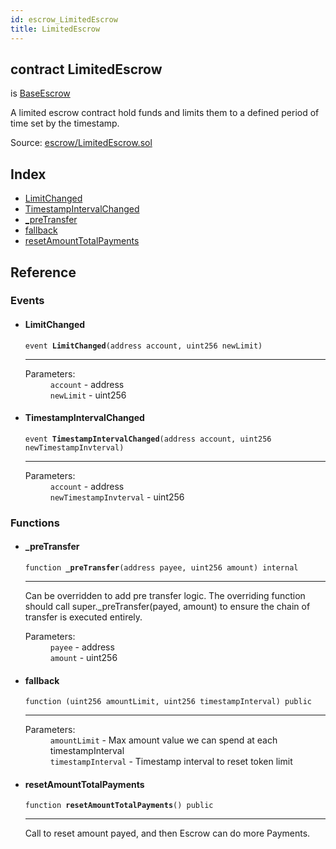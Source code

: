 ```yaml
---
id: escrow_LimitedEscrow
title: LimitedEscrow
---
```


<div class="contract-doc"><div class="contract"><h2 class="contract-header"><span class="contract-kind">contract</span> LimitedEscrow</h2><p class="base-contracts"><span>is</span> <a href="escrow_BaseEscrow.html">BaseEscrow</a></p><p class="description">A limited escrow contract hold funds and limits them to a defined period of time set by the timestamp.</p><div class="source">Source: <a href="https://github.com/Cpollo/Ethereum/blob/v0.0.1/contracts/escrow/LimitedEscrow.sol" target="_blank">escrow/LimitedEscrow.sol</a></div></div><div class="index"><h2>Index</h2><ul><li><a href="escrow_LimitedEscrow.html#LimitChanged">LimitChanged</a></li><li><a href="escrow_LimitedEscrow.html#TimestampIntervalChanged">TimestampIntervalChanged</a></li><li><a href="escrow_LimitedEscrow.html#_preTransfer">_preTransfer</a></li><li><a href="escrow_LimitedEscrow.html#">fallback</a></li><li><a href="escrow_LimitedEscrow.html#resetAmountTotalPayments">resetAmountTotalPayments</a></li></ul></div><div class="reference"><h2>Reference</h2><div class="events"><h3>Events</h3><ul><li><div class="item event"><span id="LimitChanged" class="anchor-marker"></span><h4 class="name">LimitChanged</h4><div class="body"><code class="signature">event <strong>LimitChanged</strong><span>(address account, uint256 newLimit) </span></code><hr/><dl><dt><span class="label-parameters">Parameters:</span></dt><dd><div><code>account</code> - address</div><div><code>newLimit</code> - uint256</div></dd></dl></div></div></li><li><div class="item event"><span id="TimestampIntervalChanged" class="anchor-marker"></span><h4 class="name">TimestampIntervalChanged</h4><div class="body"><code class="signature">event <strong>TimestampIntervalChanged</strong><span>(address account, uint256 newTimestampInvterval) </span></code><hr/><dl><dt><span class="label-parameters">Parameters:</span></dt><dd><div><code>account</code> - address</div><div><code>newTimestampInvterval</code> - uint256</div></dd></dl></div></div></li></ul></div><div class="functions"><h3>Functions</h3><ul><li><div class="item function"><span id="_preTransfer" class="anchor-marker"></span><h4 class="name">_preTransfer</h4><div class="body"><code class="signature">function <strong>_preTransfer</strong><span>(address payee, uint256 amount) </span><span>internal </span></code><hr/><div class="description"><p>Can be overridden to add pre transfer logic. The overriding function should call super._preTransfer(payed, amount) to ensure the chain of transfer is executed entirely.</p></div><dl><dt><span class="label-parameters">Parameters:</span></dt><dd><div><code>payee</code> - address</div><div><code>amount</code> - uint256</div></dd></dl></div></div></li><li><div class="item function"><span id="fallback" class="anchor-marker"></span><h4 class="name">fallback</h4><div class="body"><code class="signature">function <strong></strong><span>(uint256 amountLimit, uint256 timestampInterval) </span><span>public </span></code><hr/><dl><dt><span class="label-parameters">Parameters:</span></dt><dd><div><code>amountLimit</code> - Max amount value we can spend at each timestampInterval</div><div><code>timestampInterval</code> - Timestamp interval to reset token limit</div></dd></dl></div></div></li><li><div class="item function"><span id="resetAmountTotalPayments" class="anchor-marker"></span><h4 class="name">resetAmountTotalPayments</h4><div class="body"><code class="signature">function <strong>resetAmountTotalPayments</strong><span>() </span><span>public </span></code><hr/><div class="description"><p>Call to reset amount payed, and then Escrow can do more Payments.</p></div></div></div></li></ul></div></div></div>
